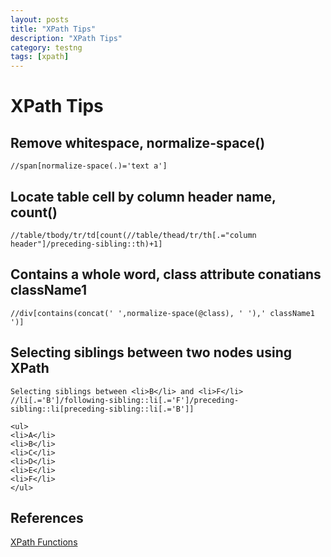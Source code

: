 ```yaml
---
layout: posts
title: "XPath Tips"
description: "XPath Tips"
category: testng
tags: [xpath]
---
```


# XPath Tips

## Remove whitespace, normalize-space()

```
//span[normalize-space(.)='text a']
```

## Locate table cell by column header name, count()

```
//table/tbody/tr/td[count(//table/thead/tr/th[.="column header"]/preceding-sibling::th)+1]
```

## Contains a whole word, class attribute conatians className1
```
//div[contains(concat(' ',normalize-space(@class), ' '),' className1 ')]
```

## Selecting siblings between two nodes using XPath
```
Selecting siblings between <li>B</li> and <li>F</li>
//li[.='B']/following-sibling::li[.='F']/preceding-sibling::li[preceding-sibling::li[.='B']]
```
```
<ul>
<li>A</li>
<li>B</li>
<li>C</li>
<li>D</li>
<li>E</li>
<li>F</li>
</ul>
```
## References
[XPath Functions](http://www.w3schools.com/xpath/xpath_functions.asp)


